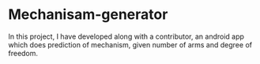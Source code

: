 # Mechanisam-generator
In this project, I have developed along with a contributor, an android app which does prediction of mechanism, given number of arms and degree of freedom.
